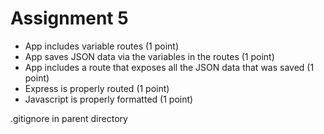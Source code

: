 # Assignment 5

- App includes variable routes (1 point)
- App saves JSON data via the variables in the routes (1 point)
- App includes a route that exposes all the JSON data that was saved (1 point)
- Express is properly routed (1 point)
- Javascript is properly formatted (1 point)

.gitignore in parent directory